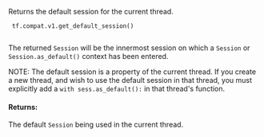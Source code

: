 Returns the default session for the current thread.



```
 tf.compat.v1.get_default_session()
 
```

The returned  `Session`  will be the innermost session on which a
 `Session`  or  `Session.as_default()`  context has been entered.

NOTE: The default session is a property of the current thread. If you
create a new thread, and wish to use the default session in that
thread, you must explicitly add a  `with sess.as_default():`  in that
thread's function.



#### Returns:
The default  `Session`  being used in the current thread.

